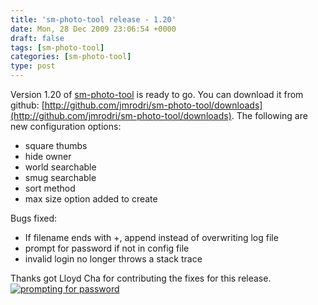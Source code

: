 ```yaml
---
title: 'sm-photo-tool release - 1.20'
date: Mon, 28 Dec 2009 23:06:54 +0000
draft: false
tags: [sm-photo-tool]
categories: [sm-photo-tool]
type: post
---
```


Version 1.20 of [sm-photo-tool](http://github.com/jmrodri/sm-photo-tool/) is ready to go. You can download it from github: [http://github.com/jmrodri/sm-photo-tool/downloads](http://github.com/jmrodri/sm-photo-tool/downloads). The following are new configuration options:

*   square thumbs
*   hide owner
*   world searchable
*   smug searchable
*   sort method
*   max size option added to create

Bugs fixed:

*   If filename ends with +, append instead of overwriting log file
*   prompt for password if not in config file
*   invalid login no longer throws a stack trace

Thanks got Lloyd Cha for contributing the fixes for this release. [![prompting for password](http://zeusville.files.wordpress.com/2009/12/sm-photo-tool-1-20.png "sm-photo-tool-1.20")](http://zeusville.files.wordpress.com/2009/12/sm-photo-tool-1-20.png)
